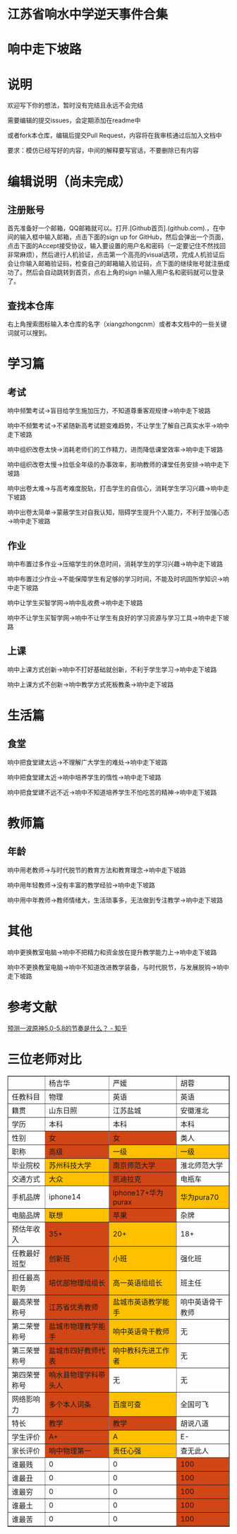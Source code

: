# 江苏省响水中学逆天事件合集
# 响中走下坡路

# 说明

欢迎写下你的想法，暂时没有完结且永远不会完结

需要编辑的提交issues，会定期添加在readme中

或者fork本仓库，编辑后提交Pull Request，内容将在我审核通过后加入文档中

要求：模仿已经写好的内容，中间的解释要写官话，不要删除已有内容

# 编辑说明（尚未完成）
## 注册账号
首先准备好一个邮箱，QQ邮箱就可以。打开.[Github首页].(github.com).，在中间的输入框中输入邮箱，点击下面的sign up for GitHub，然后会弹出一个页面，点击下面的Accept接受协议，输入要设置的用户名和密码（一定要记住不然找回非常麻烦），然后进行人机验证，点击第一个高亮的visual选项，完成人机验证后会让你输入邮箱验证码，检查自己的邮箱输入验证码，点下面的继续账号就注册成功了。然后会自动跳转到首页，点右上角的sign in输入用户名和密码就可以登录了。
## 查找本仓库
右上角搜索图标输入本仓库的名字（xiangzhongcnm）或者本文档中的一些关键词就可以搜到。
# 学习篇

## 考试

响中频繁考试→盲目给学生施加压力，不知道尊重客观规律→响中走下坡路

响中不频繁考试→不紧随新高考试题变难趋势，不让学生了解自己真实水平→响中走下坡路

响中组织改卷太快→消耗老师们的工作精力，进而降低课堂效率→响中走下坡路

响中组织改卷太慢→拉低全年级的办事效率，影响教师的课堂任务安排→响中走下坡路

响中出卷太难→与高考难度脱轨，打击学生的自信心，消耗学生学习兴趣→响中走下坡路

响中出卷太简单→蒙蔽学生对自我认知，阻碍学生提升个人能力，不利于加强心态→响中走下坡路

## 作业

响中布置过多作业→压缩学生的休息时间，消耗学生的学习兴趣→响中走下坡路

响中布置过少作业→不能保障学生有足够的学习时间，不能及时巩固所学知识→响中走下坡路

响中让学生买智学网→响中乱收费→响中走下坡路

响中不让学生买智学网→响中不让学生有良好的学习资源与学习工具→响中走下坡路

## 上课

响中上课方式创新→响中不打好基础就创新，不利于学生学习→响中走下坡路

响中上课方式不创新→响中教学方式死板教条→响中走下坡路

# 生活篇

## 食堂

响中把食堂建太远→不理解广大学生的难处→响中走下坡路

响中把食堂建太近→响中培养学生的惰性→响中走下坡路

响中把食堂建不远不近→响中不知道培养学生不怕吃苦的精神→响中走下坡路

# 教师篇

## 年龄

响中用老教师→与时代脱节的教育方法和教育理念→响中走下坡路

响中用年轻教师→没有丰富的教学经验→响中走下坡路

响中用中年教师→教师情绪大，生活琐事多，无法做到专注教学→响中走下坡路

# 其他

响中更换教室电脑→响中不把精力和资金放在提升教学能力上→响中走下坡路

响中不更换教室电脑→响中不知道改进教学装备，与时代脱节，与发展脱钩→响中走下坡路

# 参考文献

[预测一波原神5.0-5.8的节奏是什么？ - 知乎](https://www.zhihu.com/question/664249498/answer/3594198236)

# 三位老师对比

<table border="1">
    <tr>
        <td style="background-color: #00000000;"></td>
        <td style="background-color: #00000000;">杨吉华</td>
        <td style="background-color: #00000000;">严媛</td>
        <td style="background-color: #00000000;">胡蓉</td>
    </tr>
    <tr>
        <td style="background-color: #00000000;">任教科目</td>
        <td style="background-color: #00000000;">物理</td>
        <td style="background-color: #00000000;">英语</td>
        <td style="background-color: #00000000;">英语</td>
    </tr>
    <tr>
        <td style="background-color: #00000000;">籍贯</td>
        <td style="background-color: #00000000;">山东日照</td>
        <td style="background-color: #00000000;">江苏盐城</td>
        <td style="background-color: #00000000;">安徽淮北</td>
    </tr>
    <tr>
        <td style="background-color: #00000000;">学历</td>
        <td style="background-color: #00000000;">本科</td>
        <td style="background-color: #00000000;">本科</td>
        <td style="background-color: #00000000;">本科</td>
    </tr>
    <tr>
        <td style="background-color: #00000000;">性别</td>
        <td style="background-color: #D04617;">女</td>
        <td style="background-color: #D04617;">女</td>
        <td style="background-color: #00000000;">类人</td>
    </tr>
    <tr>
        <td style="background-color: #00000000;">职称</td>
        <td style="background-color: #D04617;">高级</td>
        <td style="background-color: #FFC000;">一级</td>
        <td style="background-color: #FFC000;">一级</td>
    </tr>
    <tr>
        <td style="background-color: #00000000;">毕业院校</td>
        <td style="background-color: #FFC000;">苏州科技大学</td>
        <td style="background-color: #D04617;">南京师范大学</td>
        <td style="background-color: #00000000;">淮北师范大学</td>
    </tr>
    <tr>
        <td style="background-color: #00000000;">交通方式</td>
        <td style="background-color: #FFC000;">大众</td>
        <td style="background-color: #D04617;">凯迪拉克</td>
        <td style="background-color: #00000000;">电瓶车</td>
    </tr>
    <tr>
        <td style="background-color: #00000000;">手机品牌</td>
        <td style="background-color: #00000000;">iphone14</td>
        <td style="background-color: #D04617;">iphone17+华为purax</td>
        <td style="background-color: #FFC000;">华为pura70</td>
    </tr>
    <tr>
        <td style="background-color: #00000000;">电脑品牌</td>
        <td style="background-color: #FFC000;">联想</td>
        <td style="background-color: #D04617;">苹果</td>
        <td style="background-color: #00000000;">杂牌</td>
    </tr>
    <tr>
        <td style="background-color: #00000000;">预估年收入</td>
        <td style="background-color: #D04617;">35+</td>
        <td style="background-color: #FFC000;">20+</td>
        <td style="background-color: #00000000;">18+</td>
    </tr>
    <tr>
        <td style="background-color: #00000000;">任教最好班型</td>
        <td style="background-color: #D04617;">创新班</td>
        <td style="background-color: #FFC000;">小班</td>
        <td style="background-color: #00000000;">强化班</td>
    </tr>
    <tr>
        <td style="background-color: #00000000;">担任最高职务</td>
        <td style="background-color: #D04617;">培优部物理组组长</td>
        <td style="background-color: #FFC000;">高一英语组组长</td>
        <td style="background-color: #00000000;">班主任</td>
    </tr>
    <tr>
        <td style="background-color: #00000000;">最高荣誉称号</td>
        <td style="background-color: #D04617;">江苏省优秀教师</td>
        <td style="background-color: #FFC000;">盐城市英语教学能手</td>
        <td style="background-color: #00000000;">响中英语骨干教师</td>
    </tr>
    <tr>
        <td style="background-color: #00000000;">第二荣誉称号</td>
        <td style="background-color: #D04617;">盐城市物理教学能手</td>
        <td style="background-color: #FFC000;">响中英语骨干教师</td>
        <td style="background-color: #00000000;">无</td>
    </tr>
    <tr>
        <td style="background-color: #00000000;">第三荣誉称号</td>
        <td style="background-color: #D04617;">盐城市四好教师代表</td>
        <td style="background-color: #FFC000;">响中教科先进工作者</td>
        <td style="background-color: #00000000;">无</td>
    </tr>
    <tr>
        <td style="background-color: #00000000;">第四荣誉称号</td>
        <td style="background-color: #D04617;">响水县物理学科带头人</td>
        <td style="background-color: #00000000;">无</td>
        <td style="background-color: #00000000;">无</td>
    </tr>
    <tr>
        <td style="background-color: #00000000;">网络影响力</td>
        <td style="background-color: #D04617;">多个本人词条</td>
        <td style="background-color: #FFC000;">百度可查</td>
        <td style="background-color: #00000000;">全国可飞</td>
    </tr>
    <tr>
        <td style="background-color: #00000000;">特长</td>
        <td style="background-color: #D04617;">教学</td>
        <td style="background-color: #D04617;">教学</td>
        <td style="background-color: #00000000;">胡说八道</td>
    </tr>
    <tr>
        <td style="background-color: #00000000;">学生评价</td>
        <td style="background-color: #D04617;">A+</td>
        <td style="background-color: #FFC000;">A</td>
        <td style="background-color: #00000000;">E-</td>
    </tr>
    <tr>
        <td style="background-color: #00000000;">家长评价</td>
        <td style="background-color: #D04617;">响中物理第一</td>
        <td style="background-color: #FFC000;">责任心强</td>
        <td style="background-color: #00000000;">查无此人</td>
    </tr>
    <tr>
        <td style="background-color: #00000000;">谁最贱</td>
        <td style="background-color: #00000000;">0</td>
        <td style="background-color: #00000000;">0</td>
        <td style="background-color: #D04617;">100</td>
    </tr>
    <tr>
        <td style="background-color: #00000000;">谁最丑</td>
        <td style="background-color: #00000000;">0</td>
        <td style="background-color: #00000000;">0</td>
        <td style="background-color: #D04617;">100</td>
    </tr>
    <tr>
        <td style="background-color: #00000000;">谁最穷</td>
        <td style="background-color: #00000000;">0</td>
        <td style="background-color: #00000000;">0</td>
        <td style="background-color: #D04617;">100</td>
    </tr>
    <tr>
        <td style="background-color: #00000000;">谁最土</td>
        <td style="background-color: #00000000;">0</td>
        <td style="background-color: #00000000;">0</td>
        <td style="background-color: #D04617;">100</td>
    </tr>
    <tr>
        <td style="background-color: #00000000;">谁最苦</td>
        <td style="background-color: #00000000;">0</td>
        <td style="background-color: #00000000;">0</td>
        <td style="background-color: #D04617;">100</td>
    </tr>
</table>

